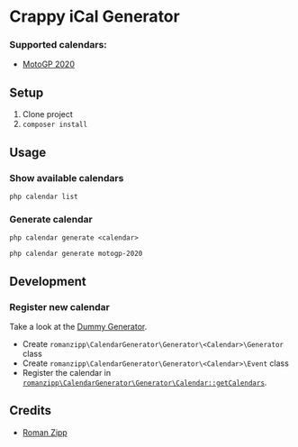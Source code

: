 # Crappy iCal Generator

### Supported calendars:

- [MotoGP 2020](https://www.motogp.com/en/calendar)

## Setup

1. Clone project
2. `composer install`

## Usage

### Show available calendars

```
php calendar list
```

### Generate calendar

```
php calendar generate <calendar>
```

```
php calendar generate motogp-2020
```

## Development

### Register new calendar

Take a look at the [Dummy Generator](https://github.com/romanzipp/Crappy-iCal-Generator/tree/master/src/Generator/Dummy).

- Create `romanzipp\CalendarGenerator\Generator\<Calendar>\Generator` class
- Create `romanzipp\CalendarGenerator\Generator\<Calendar>\Event` class
- Register the calendar in [`romanzipp\CalendarGenerator\Generator\Calendar::getCalendars`](https://github.com/romanzipp/Crappy-iCal-Generator/blob/master/src/Generator/Calendar.php).

## Credits

- [Roman Zipp](https://github.com/romanzipp)
